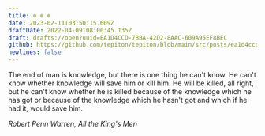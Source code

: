 ```yaml
---
title: ✼ ✼ ✼
date: 2023-02-11T03:50:15.609Z
draftDate: 2022-04-09T08:00:45.135Z
draft: drafts://open?uuid=EA1D4CCD-7BBA-42D2-8AAC-609A95EF8BEC
github: https://github.com/tepiton/tepiton/blob/main/src/posts/ea1d4ccd-7bba-42d2-8aac-609a95ef8bec.md
newlines: false
---
```

The end of man is knowledge, but there is one thing he can't know. He can't know whether knowledge will save him or kill him. He will be killed, all right, but he can't know whether he is killed because of the knowledge which he has got or because of the knowledge which he hasn't got and which if he had it, would save him.

<cite>Robert Penn Warren, <em>All the King's Men</em></cite>
<!-- excerpt -->
